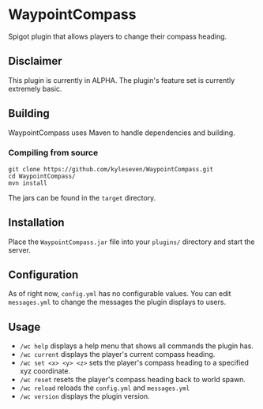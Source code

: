 # WaypointCompass
Spigot plugin that allows players to change their compass heading.

## Disclaimer
This plugin is currently in ALPHA. The plugin's feature set is currently extremely basic.

## Building

WaypointCompass uses Maven to handle dependencies and building.

### Compiling from source

    git clone https://github.com/kyleseven/WaypointCompass.git
    cd WaypointCompass/
    mvn install
    
The jars can be found in the `target` directory.

## Installation

Place the `WaypointCompass.jar` file into your `plugins/` directory and start the server.

## Configuration

As of right now, `config.yml` has no configurable values.
You can edit `messages.yml` to change the messages the plugin displays to users.

## Usage

- `/wc help` displays a help menu that shows all commands the plugin has.
- `/wc current` displays the player's current compass heading.
- `/wc set <x> <y> <z>` sets the player's compass heading to a specified xyz coordinate.
- `/wc reset` resets the player's compass heading back to world spawn.
- `/wc reload` reloads the `config.yml` and `messages.yml`
- `/wc version` displays the plugin version.
